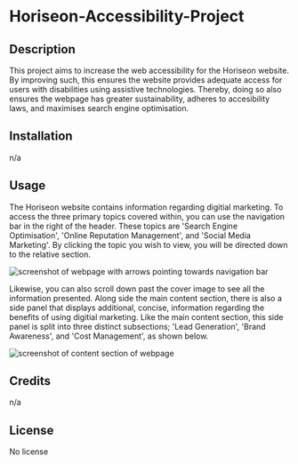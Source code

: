 # Horiseon-Accessibility-Project

## Description
This project aims to increase the web accessibility for the Horiseon website. By improving such, this ensures the website provides adequate access for users with disabilities using assistive technologies. Thereby, doing so also ensures the webpage has greater sustainability, adheres to accesibility laws, and maximises search engine optimisation. 

## Installation
n/a

## Usage
The Horiseon website contains information regarding digitial marketing. To access the three primary topics covered within, you can use the navigation bar in the right of the header. These topics are 'Search Engine Optimisation', 'Online Reputation Management', and 'Social Media Marketing'. By clicking the topic you wish to view, you will be directed down to the relative section. 


![screenshot of webpage with arrows pointing towards navigation bar](https://github.com/eilismcmillan/Horiseon-Accessibility-Project/blob/main/Develop/assets/images/user%20screenshot%20%231.png?raw=true) 


Likewise, you can also scroll down past the cover image to see all the information presented. Along side the main content section, there is also a side panel that displays additional, concise, information regarding the benefits of using digitial marketing. Like the main content section, this side panel is split into three distinct subsections; 'Lead Generation', 'Brand Awareness', and 'Cost Management', as shown below. 


![screenshot of content section of webpage](https://github.com/eilismcmillan/Horiseon-Accessibility-Project/blob/main/Develop/assets/images/user%20screenshot%20%232.png?raw=true) 


## Credits
n/a

## License
No license
